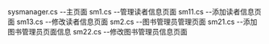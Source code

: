 sysmanager.cs --主页面
sm1.cs --管理读者信息页面
  sm11.cs --添加读者信息页面
  sm13.cs --修改读者信息页面
sm2.cs --图书管理员管理页面
  sm21.cs --添加图书管理员页面信息
  sm22.cs --修改图书管理员信息页面
